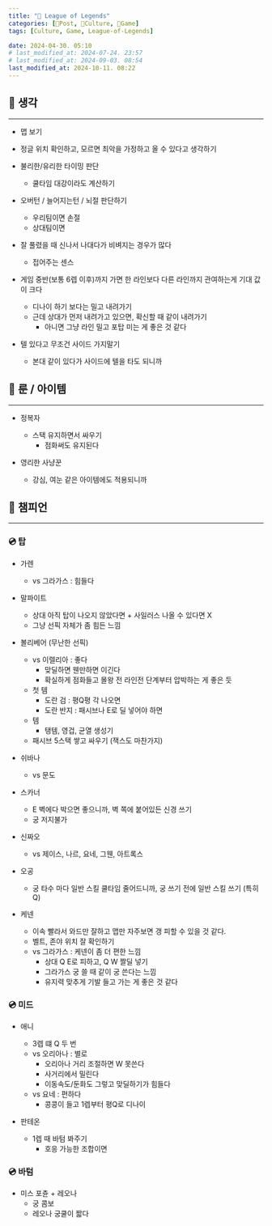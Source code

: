 ```yaml
---
title: "🍋 League of Legends"
categories: [📀Post, 🍋Culture, 🍋Game]
tags: [Culture, Game, League-of-Legends]

date: 2024-04-30. 05:10
# last_modified_at: 2024-07-24. 23:57
# last_modified_at: 2024-09-03. 08:54
last_modified_at: 2024-10-11. 08:22
---
```


## 📀 생각

---

- 맵 보기
- 정글 위치 확인하고, 모르면 최악을 가정하고 올 수 있다고 생각하기
- 불리한/유리한 타이밍 판단
  - 쿨타임 대강이라도 계산하기

- 오버턴 / 늘어지는턴 / 뇌절 판단하기
  - 우리팀이면 손절
  - 상대팀이면

- 잘 풀렸을 때 신나서 나대다가 비벼지는 경우가 많다
  - 접어주는 센스

- 게임 중반(보통 6렙 이후)까지 가면 한 라인보다 다른 라인까지 관여하는게 기대 값이 크다
  - 디나이 하기 보다는 밀고 내려가기
  - 근데 상대가 먼저 내려가고 있으면, 확신할 때 같이 내려가기
    - 아니면 그냥 라인 밀고 포탑 미는 게 좋은 것 같다

- 텔 있다고 무조건 사이드 가지말기
  - 본대 같이 있다가 사이드에 텔을 타도 되니까

## 📀 룬 / 아이템

---

- 정복자
  - 스택 유지하면서 싸우기
    - 점화써도 유지된다

- 영리한 사냥꾼
  - 강심, 여눈 같은 아이템에도 적용되니까

## 📀 챔피언

---

### 💿 탑

- 가렌
  - vs 그라가스 : 힘들다

- 말파이트
  - 상대 아직 탑이 나오지 않았다면 + 사일러스 나올 수 있다면 X
  - 그냥 선픽 자체가 좀 힘든 느낌

- 볼리베어 (무난한 선픽)
  - vs 이렐리아 : 좋다
    - 맞딜하면 웬만하면 이긴다
    - 확실하게 점화들고 몰왕 전 라인전 단계부터 압박하는 게 좋은 듯
  - 첫 템
    - 도란 검 : 평Q평 각 나오면
    - 도란 반지 : 패시브나 E로 딜 넣어야 하면
  - 템
    - 탱템, 영겁, 균열 생성기
  - 패시브 5스택 쌓고 싸우기 (잭스도 마찬가지)

- 쉬바나
  - vs 문도

- 스카너
  - E 벽에다 박으면 좋으니까, 벽 쪽에 붙어있든 신경 쓰기
  - 궁 저지불가

- 신짜오
  - vs 제이스, 나르, 요네, 그웬, 아트록스

- 오공
  - 궁 타수 마다 일반 스킬 쿨타임 줄어드니까, 궁 쓰기 전에 일반 스킬 쓰기 (특히 Q)

- 케넨
  - 이속 빨라서 와드만 잘하고 맵만 자주보면 갱 피할 수 있을 것 같다.
  - 벨트, 존야 위치 잘 확인하기
  - vs 그라가스 : 케넨이 좀 더 편한 느낌
    - 상대 Q E로 피하고, Q W 짤딜 넣기
    - 그라가스 궁 쓸 때 같이 궁 쓴다는 느낌
    - 유지력 맞추게 기발 들고 가는 게 좋은 것 같다

### 💿 미드

- 애니
  - 3렙 떄 Q 두 번
  - vs 오리아나 : 별로
    - 오리아나 거리 조절하면 W 못쓴다
    - 사거리에서 밀린다
    - 이동속도/둔화도 그렇고 맞딜하기가 힘들다
  - vs 요네 : 편하다
    - 콩콩이 들고 1렙부터 평Q로 디나이

- 판테온
  - 1렙 때 바텀 봐주기
    - 호응 가능한 조합이면

### 💿 바텀

- 미스 포츈 + 레오나
  - 궁 콤보
  - 레오나 궁쿨이 짧다
